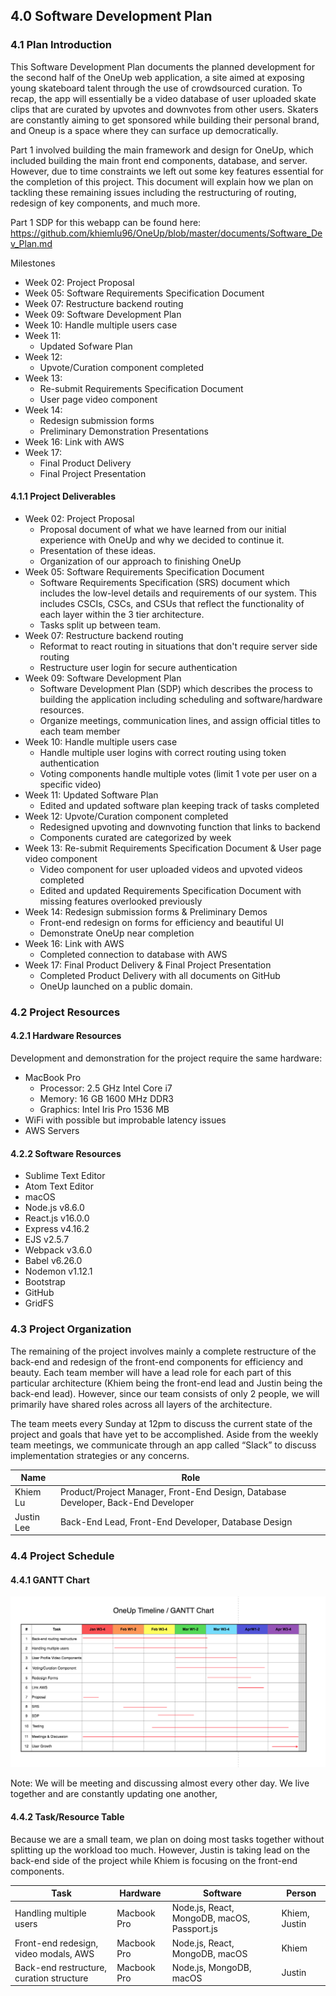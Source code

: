## 4.0 Software Development Plan

### 4.1 Plan Introduction

This Software Development Plan documents the planned development for the second half of the OneUp web application, a site aimed at exposing young skateboard talent through the use of crowdsourced curation. To recap, the app will essentially be a video database of user uploaded skate clips that are curated by upvotes and downvotes from other users. Skaters are constantly aiming to get sponsored while building their personal brand, and Oneup is a space where they can surface up democratically.

Part 1 involved building the main framework and design for OneUp, which included building the main front end components, database, and server. However, due to time constraints we left out some key features essential for the completion of this project. This document will explain how we plan on tackling these remaining issues including the restructuring of routing, redesign of key components, and much more.  

Part 1 SDP for this webapp can be found here: https://github.com/khiemlu96/OneUp/blob/master/documents/Software_Dev_Plan.md 

Milestones

- Week 02: Project Proposal
- Week 05: Software Requirements Specification Document
- Week 07: Restructure backend routing
- Week 09: Software Development Plan
- Week 10: Handle multiple users case
- Week 11: 
  - Updated Sofware Plan
- Week 12: 
  - Upvote/Curation component completed
- Week 13: 
  - Re-submit Requirements Specification Document
  - User page video component
- Week 14: 
  - Redesign submission forms
  - Preliminary Demonstration Presentations
- Week 16: Link with AWS 
- Week 17:
	- Final Product Delivery
	- Final Project Presentation

	
#### 4.1.1 Project Deliverables

- Week 02: Project Proposal
  - Proposal document of what we have learned from our initial experience with OneUp and why we decided to continue it.
  - Presentation of these ideas.
  - Organization of our approach to finishing OneUp
- Week 05: Software Requirements Specification Document
  - Software Requirements Specification (SRS) document which includes the low-level details and requirements of our system. This includes CSCIs, CSCs, and CSUs that reflect the functionality of each layer within the 3 tier architecture.
  - Tasks split up between team.
- Week 07: Restructure backend routing
  - Reformat to react routing in situations that don't require server side routing
  - Restructure user login for secure authentication
- Week 09: Software Development Plan
  - Software Development Plan (SDP) which describes the process to building the application including scheduling and software/hardware resources.
  - Organize meetings, communication lines, and assign official titles to each team member
- Week 10: Handle multiple users case
  - Handle multiple user logins with correct routing using token authentication
  - Voting components handle multiple votes (limit 1 vote per user on a specific video)
- Week 11: Updated Software Plan
  - Edited and updated software plan keeping track of tasks completed
- Week 12: Upvote/Curation component completed
  - Redesigned upvoting and downvoting function that links to backend 
  - Components curated are categorized by week
- Week 13: Re-submit Requirements Specification Document & User page video component
  - Video component for user uploaded videos and upvoted videos completed
  - Edited and updated Requirements Specification Document with missing features overlooked previously
- Week 14: Redesign submission forms & Preliminary Demos
  - Front-end redesign on forms for efficiency and beautiful UI
  - Demonstrate OneUp near completion
- Week 16: Link with AWS 
  - Completed connection to database with AWS
- Week 17: Final Product Delivery & Final Project Presentation
  - Completed Product Delivery with all documents on GitHub
  - OneUp launched on a public domain.
	

### 4.2 Project Resources

#### 4.2.1 Hardware Resources

Development and demonstration for the project require the same hardware:
- MacBook Pro
	- Processor: 2.5 GHz Intel Core i7
	- Memory: 16 GB 1600 MHz DDR3
	- Graphics: Intel Iris Pro 1536 MB
- WiFi with possible but improbable latency issues
- AWS Servers
	
#### 4.2.2 Software Resources

- Sublime Text Editor
- Atom Text Editor
- macOS
- Node.js v8.6.0
- React.js v16.0.0
- Express v4.16.2
- EJS v2.5.7
- Webpack v3.6.0
- Babel v6.26.0
- Nodemon v1.12.1
- Bootstrap
- GitHub
- GridFS


### 4.3 Project Organization

The remaining of the project involves mainly a complete restructure of the back-end and redesign of the front-end components for efficiency and beauty. Each team member will have a lead role for each part of this particular architecture (Khiem being the front-end lead and Justin being the back-end lead). However, since our team consists of only 2 people, we will primarily have shared roles across all layers of the architecture.

The team meets every Sunday at 12pm to discuss the current state of the project and goals that have yet to be accomplished. Aside from the weekly team meetings, we communicate through an app called “Slack” to discuss implementation strategies or any concerns.

Name            | Role
----------------|----------------------
Khiem Lu	| Product/Project Manager, Front-End Design, Database Developer, Back-End Developer
Justin Lee 	| Back-End Lead,  Front-End Developer, Database Design


### 4.4 Project Schedule

#### 4.4.1 GANTT Chart

<p align="center">
	<img src="../images/OneUpUpdatedGantt.png" alt="High Level Diagram">
	
</p>

Note: We will be meeting and discussing almost every other day. We live together and are constantly updating one another,

#### 4.4.2 Task/Resource Table

Because we are a small team, we plan on doing most tasks together without splitting up the workload too much. However, Justin is taking lead on the back-end side of the project while Khiem is focusing on the front-end components.


Task     					     | Hardware              | Software                          | Person     
---------------------------------------------------- | --------------------- | --------------------------------- |------------
Handling multiple users		     | Macbook Pro           | Node.js, React, MongoDB, macOS, Passport.js    | Khiem, Justin
Front-end redesign, video modals, AWS          | Macbook Pro           | Node.js, React, MongoDB, macOS    | Khiem
Back-end restructure, curation structure             | Macbook Pro           | Node.js, MongoDB, macOS    | Justin

